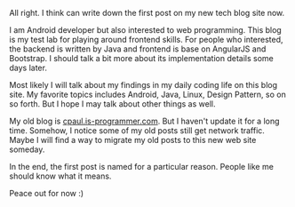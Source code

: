 All right. I think can write down the first post on my new tech blog site now.

I am Android developer but also interested to web programming.
This blog is my test lab for playing around frontend skills. 
For people who interested, the backend is written by Java and frontend is base on AngularJS and Bootstrap.
I should talk a bit more about its implementation details some days later.

Most likely I will talk about my findings in my daily coding life on this blog site.
My favorite topics includes Android, Java, Linux, Design Pattern, so on so forth.
But I hope I may talk about other things as well. 

My old blog is [cpaul.is-programmer.com](http://cpaul.is-programmer.com/). 
But I haven't update it for a long time. 
Somehow, I notice some of my old posts still get network traffic.
Maybe I will find a way to migrate my old posts to this new web site someday.

In the end, the first post is named for a particular reason. People like me should know what it means.

Peace out for now :)

<!--eof-->